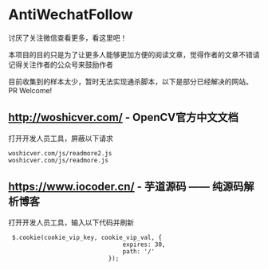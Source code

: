 # AntiWechatFollow
讨厌了关注微信查看更多，看这里吧！

本项目的目的只是为了让更多人能够更加方便的阅读文章，觉得作者的文章不错请记得关注作者的公众号来鼓励作者

目前收集到的样本太少，暂时无法实现通杀脚本，以下是部分已经解决的网站。PR Welcome!

## http://woshicver.com/ - OpenCV官方中文文档

打开开发人员工具，屏蔽以下请求

```
woshicver.com/js/readmore2.js
woshicver.com/js/readmore.js
```

## https://www.iocoder.cn/ - 芋道源码 —— 纯源码解析博客

打开开发人员工具，输入以下代码并刷新

```
 $.cookie(cookie_vip_key, cookie_vip_val, {
                                expires: 30,
                                path: '/'
                            });
```
